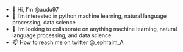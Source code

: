- 👋 Hi, I’m @audu97
- 👀 I’m interested in python machine learning, natural language processing, data science
- 💞️ I’m looking to collaborate on anything machine learning, natural language processing, and data science
- 📫 How to reach me on twitter @_ephraim_A

<!---
audu97/audu97 is a ✨ special ✨ repository because its `README.md` (this file) appears on your GitHub profile.
You can click the Preview link to take a look at your changes.
--->

